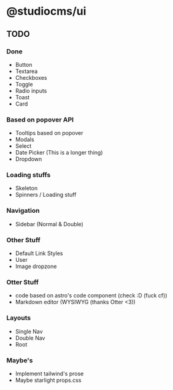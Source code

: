 # @studiocms/ui

## TODO

### Done
- Button
- Textarea
- Checkboxes
- Toggle
- Radio inputs
- Toast
- Card

### Based on popover API
- Tooltips based on popover
- Modals
- Select
- Date Picker (This is a longer thing)
- Dropdown

### Loading stuffs
- Skeleton
- Spinners / Loading stuff

### Navigation
- Sidebar (Normal & Double)

### Other Stuff
- Default Link Styles
- User
- Image dropzone

### Otter Stuff
- code based on astro's code component (check :D (fuck cf))
- Markdown editor (WYSIWYG (thanks Otter <3))

### Layouts
- Single Nav
- Double Nav
- Root

### Maybe's
- Implement tailwind's prose
- Maybe starlight props.css